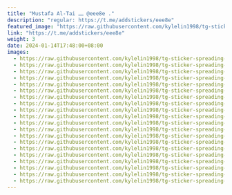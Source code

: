 ```yaml
---
title: "Mustafa Al-Tai ⎼ @eee8e ."
description: "regular: https://t.me/addstickers/eee8e"
featured_image: "https://raw.githubusercontent.com/kylelin1998/tg-sticker-spreading-worldwide-images/main/img/94fba3d9-a259-4e7d-a36f-334f8e82ad4f.jpg"
link: "https://t.me/addstickers/eee8e"
weight: 3
date: 2024-01-14T17:48:00+08:00
images:
  - https://raw.githubusercontent.com/kylelin1998/tg-sticker-spreading-worldwide-images/main/img/94fba3d9-a259-4e7d-a36f-334f8e82ad4f.jpg
  - https://raw.githubusercontent.com/kylelin1998/tg-sticker-spreading-worldwide-images/main/img/b0c590b5-c782-436b-9ff8-dc1dda8651ad.jpg
  - https://raw.githubusercontent.com/kylelin1998/tg-sticker-spreading-worldwide-images/main/img/74280976-41f2-482d-beb5-7dce8bb86207.jpg
  - https://raw.githubusercontent.com/kylelin1998/tg-sticker-spreading-worldwide-images/main/img/0dfac638-be7a-43e5-bce6-d1083cefdeaa.jpg
  - https://raw.githubusercontent.com/kylelin1998/tg-sticker-spreading-worldwide-images/main/img/564f1139-58af-4bab-96ed-7dedcee00c77.jpg
  - https://raw.githubusercontent.com/kylelin1998/tg-sticker-spreading-worldwide-images/main/img/04f69c8b-125c-42b7-b894-268e0872c25b.jpg
  - https://raw.githubusercontent.com/kylelin1998/tg-sticker-spreading-worldwide-images/main/img/01cfe1c5-3441-4607-ac1f-ce20cae295f1.jpg
  - https://raw.githubusercontent.com/kylelin1998/tg-sticker-spreading-worldwide-images/main/img/b634a94d-0c7c-418e-a8c2-397337062c79.jpg
  - https://raw.githubusercontent.com/kylelin1998/tg-sticker-spreading-worldwide-images/main/img/5fd14fb1-f199-4d57-bb96-ad4f53dafc0a.jpg
  - https://raw.githubusercontent.com/kylelin1998/tg-sticker-spreading-worldwide-images/main/img/26e0ad14-b686-4872-a794-2c7c73cbfad1.jpg
  - https://raw.githubusercontent.com/kylelin1998/tg-sticker-spreading-worldwide-images/main/img/d94912ab-a7f9-4fb0-ad13-2a37f60e1396.jpg
  - https://raw.githubusercontent.com/kylelin1998/tg-sticker-spreading-worldwide-images/main/img/9c3ada8b-86cd-4a60-b160-e48d5f87db4e.jpg
  - https://raw.githubusercontent.com/kylelin1998/tg-sticker-spreading-worldwide-images/main/img/648ea5be-d55e-4512-9cc2-52f0ee9999d6.jpg
  - https://raw.githubusercontent.com/kylelin1998/tg-sticker-spreading-worldwide-images/main/img/c49d68db-2153-4d74-96e7-3346b9b4a472.jpg
  - https://raw.githubusercontent.com/kylelin1998/tg-sticker-spreading-worldwide-images/main/img/05db0d8c-e34f-40e8-b0b2-75274bcd48f7.jpg
  - https://raw.githubusercontent.com/kylelin1998/tg-sticker-spreading-worldwide-images/main/img/a29905c5-7346-4e80-921b-aec10020c342.jpg
  - https://raw.githubusercontent.com/kylelin1998/tg-sticker-spreading-worldwide-images/main/img/061670b7-d0aa-4b16-bd83-31451866540c.jpg
  - https://raw.githubusercontent.com/kylelin1998/tg-sticker-spreading-worldwide-images/main/img/70ac19d4-4fd3-40d4-9f19-c3373a89b9ef.jpg
  - https://raw.githubusercontent.com/kylelin1998/tg-sticker-spreading-worldwide-images/main/img/629e82a1-9068-4179-9237-ad362b1b794c.jpg
  - https://raw.githubusercontent.com/kylelin1998/tg-sticker-spreading-worldwide-images/main/img/fcd5a063-0d64-4eb2-8ef1-97dec12927e2.jpg
---
```

